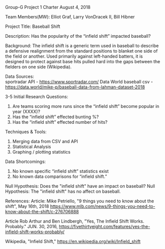 Group-G
Project 1 Charter						August 4, 2018
	

Team Members(MW):   Elliot Graf, Larry VonDracek II, Bill
 				   Hibner

Project Title:  Baseball Shift

Description:  Has the popularity of the “infield shift” impacted baseball?

Background:  The infield shift is a generic term used in baseball to describe a defensive realignment from the standard positions to blanket one side of the field or another. Used primarily against left-handed batters, it is designed to protect against base hits pulled hard into the gaps between the fielders on one side (Wikipedia). 

Data Sources:  
sportradar API - https://www.sportradar.com/
Data World baseball csv - https://data.world/mike-p/baseball-data-from-lahman-dataset-2018

3-5 Initial Research Questions:
1.	Are teams scoring more runs since the “infield shift” become popular in year (XXXX)?
2.	Has the “infield shift” effected bunting %?
3.	Has the “infield shift” effected number of hits?

Techniques & Tools:
1.	Merging data from CSV and API
2.	Statistical Analysis
3.	Graphing / plotting statistics

Data Shortcomings:
1.	No known specific “infield shift” statistics exist
2.	No known data comparisons for “infield shift.”

Null Hypothesis:
Does the "infield shift" have an impact on baseball?
Null Hypothesis:   The "infield shift" has no affect on baseball.

References:
Article: Mike Petriello, "9 things you need to know about the shift", May 16th, 2018
https://www.mlb.com/news/9-things-you-need-to-know-about-the-shift/c-276706888

Article Rob Arthur and Ben Lindbergh, "Yes, The Infield Shift Works. Probably." JUN. 30, 2016,
https://fivethirtyeight.com/features/yes-the-infield-shift-works-probably/

Wikipedia, "Infield Shift," https://en.wikipedia.org/wiki/Infield_shift

